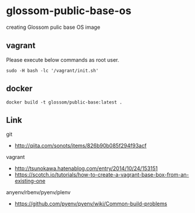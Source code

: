 # glossom-public-base-os

creating Glossom pulic base OS image

## vagrant

Please execute below commands as root user.

```
sudo -H bash -lc '/vagrant/init.sh'
```

## docker

```
docker build -t glossom/public-base:latest .
```


## Link

git

- http://qiita.com/sonots/items/826b90b085f294f93acf

vagrant

- http://tsunokawa.hatenablog.com/entry/2014/10/24/153151
- https://scotch.io/tutorials/how-to-create-a-vagrant-base-box-from-an-existing-one

anyenv/rbenv/pyenv/plenv

- https://github.com/pyenv/pyenv/wiki/Common-build-problems
